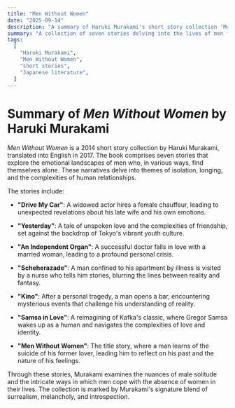 ```yaml
---
title: "Men Without Women"
date: "2025-09-14"
description: "A summary of Haruki Murakami's short story collection 'Men Without Women'."
summary: "A collection of seven stories delving into the lives of men facing loneliness and loss."
tags:
  [
    "Haruki Murakami",
    "Men Without Women",
    "short stories",
    "Japanese literature",
  ]
---
```


# Summary of _Men Without Women_ by Haruki Murakami

_Men Without Women_ is a 2014 short story collection by Haruki Murakami, translated into English in 2017. The book comprises seven stories that explore the emotional landscapes of men who, in various ways, find themselves alone. These narratives delve into themes of isolation, longing, and the complexities of human relationships.

The stories include:

- **"Drive My Car"**: A widowed actor hires a female chauffeur, leading to unexpected revelations about his late wife and his own emotions.

- **"Yesterday"**: A tale of unspoken love and the complexities of friendship, set against the backdrop of Tokyo's vibrant youth culture.

- **"An Independent Organ"**: A successful doctor falls in love with a married woman, leading to a profound personal crisis.

- **"Scheherazade"**: A man confined to his apartment by illness is visited by a nurse who tells him stories, blurring the lines between reality and fantasy.

- **"Kino"**: After a personal tragedy, a man opens a bar, encountering mysterious events that challenge his understanding of reality.

- **"Samsa in Love"**: A reimagining of Kafka's classic, where Gregor Samsa wakes up as a human and navigates the complexities of love and identity.

- **"Men Without Women"**: The title story, where a man learns of the suicide of his former lover, leading him to reflect on his past and the nature of his feelings.

Through these stories, Murakami examines the nuances of male solitude and the intricate ways in which men cope with the absence of women in their lives. The collection is marked by Murakami's signature blend of surrealism, melancholy, and introspection.
